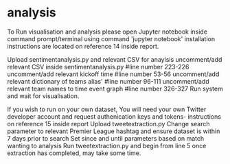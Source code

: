 # analysis

To Run visualisation and analysis please open Jupyter notebook inside command prompt/terminal using command 'jupyter notebook' installation instructions are located on reference 14 inside report. 

Upload sentimentanalysis.py and relevant CSV for anaylsis
uncomment/add relevant CSV inside sentimentanalysis.py #line number 223-226 
uncomment/add relevant kickoff time #line number 53-56 
uncomment/add relevant dictionary of teams alias' #line number 96-111
uncomment/add relevant team names to time event graph #line number 326-327
Run system and wait for visualisation. 

If you wish to run on your own dataset, 
You will need your own Twitter developer account and request authenication keys and tokens- instructions on reference 15 inside report
Upload tweetextraction.py 
Change search parameter to relevant Premier League hashtag and ensure dataset is within 7 days prior to search 
Set since and until parameters based on match wanting to analysis
Run tweetextraction.py and begin from line 5 once extraction has completed, may take some time. 
